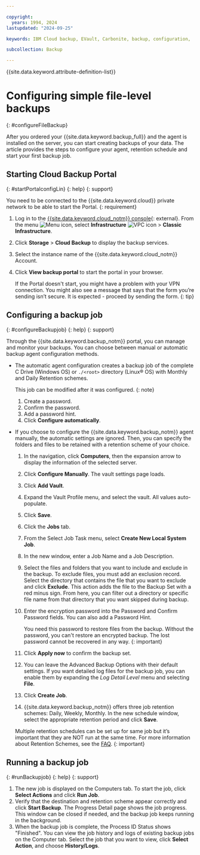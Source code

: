 ```yaml
---

copyright:
  years: 1994, 2024
lastupdated: "2024-09-25"

keywords: IBM Cloud backup, EVault, Carbonite, backup, configuration,

subcollection: Backup

---
```

{{site.data.keyword.attribute-definition-list}}

# Configuring simple file-level backups
{: #configureFileBackup}

After you ordered your {{site.data.keyword.backup_full}} and the agent is installed on the server, you can start creating backups of your data. The article provides the steps to configure your agent, retention schedule and start your first backup job.

## Starting Cloud Backup Portal
{: #startPortalconfigLin}
{: help}
{: support}

You need to be connected to the {{site.data.keyword.cloud}} private network to be able to start the Portal.
{: requirement}

1. Log in to the [{{site.data.keyword.cloud_notm}} console](/login){: external}. From the menu ![Menu icon](../icons/icon_hamburger.svg "Menu"), select **Infrastructure**  ![VPC icon](../icons/vpc.svg) > **Classic Infrastructure**.
2. Click **Storage** > **Cloud Backup** to display the backup services.
3. Select the instance name of the {{site.data.keyword.cloud_notm}} Account.
4. Click **View backup portal** to start the portal in your browser.

   If the Portal doesn't start, you might have a problem with your VPN connection. You might also see a message that says that the form you’re sending isn’t secure. It is expected - proceed by sending the form.
   {: tip}

## Configuring a backup job
{: #configureBackupjob}
{: help}
{: support}

Through the {{site.data.keyword.backup_notm}} portal, you can manage and monitor your backups. You can choose between manual or automatic backup agent configuration methods.

- The automatic agent configuration creates a backup job of the complete C Drive (Windows OS) or `./<root>` directory (Linux&reg; OS) with Monthly and Daily Retention schemes.

    This job can be modified after it was configured.
    {: note}

    1. Create a password.
    2. Confirm the password.
    3. Add a password hint.
    4. Click **Configure automatically**.

- If you choose to configure the {{site.data.keyword.backup_notm}} agent manually, the automatic settings are ignored. Then, you can specify the folders and files to be retained with a retention scheme of your choice.

    1. In the navigation, click **Computers**, then the expansion arrow to display the information of the selected server.
    2. Click **Configure Manually**. The vault settings page loads.
    3. Click **Add Vault**.
    4. Expand the Vault Profile menu, and select the vault. All values auto-populate.
    5. Click **Save**.
    6. Click the **Jobs** tab.
    7. From the Select Job Task menu, select **Create New Local System Job**.
    8. In the new window, enter a Job Name and a Job Description.
    9. Select the files and folders that you want to include and exclude in the backup. To exclude files, you must add an exclusion record. Select the directory that contains the file that you want to exclude and click **Exclude**. This action adds the file to the Backup Set with a red minus sign. From here, you can filter out a directory or specific file name from that directory that you want skipped during backup.
    10. Enter the encryption password into the Password and Confirm Password fields. You can also add a Password Hint.

        You need this password to restore files from the backup. Without the password, you can't restore an encrypted backup. The lost password cannot be recovered in any way.
        {: important}

    11. Click **Apply now** to confirm the backup set.
    12. You can leave the Advanced Backup Options with their default settings. If you want detailed log files for the backup job, you can enable them by expanding the *Log Detail Level* menu and selecting **File**.
    13. Click **Create Job**.
    14. {{site.data.keyword.backup_notm}} offers three job retention schemes: Daily, Weekly, Monthly. In the new schedule window, select the appropriate retention period and click **Save**.

    Multiple retention schedules can be set up for same job but it’s important that they are NOT run at the same time. For more information about Retention Schemes, see the [FAQ](/docs/Backup?topic=Backup-faqs#faqs).
    {: important}

## Running a backup job
{: #runBackupjob}
{: help}
{: support}

1. The new job is displayed on the Computers tab. To start the job, click **Select Actions** and click **Run Job**.
2. Verify that the destination and retention scheme appear correctly and click **Start Backup**. The Progress Detail page shows the job progress. This window can be closed if needed, and the backup job keeps running in the background.
3. When the backup job is complete, the Process ID Status shows "Finished". You can view the job history and logs of existing backup jobs on the Computer tab. Select the job that you want to view, click **Select Action**, and choose **History/Logs**.
